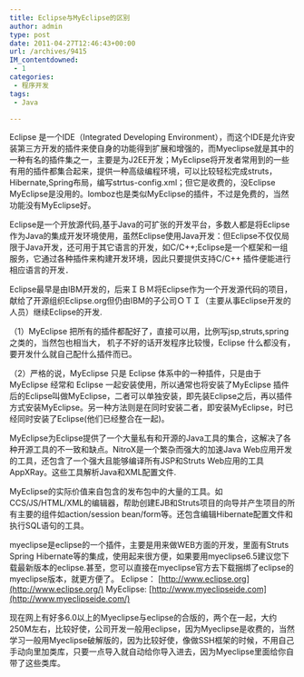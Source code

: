 ```yaml
---
title: Eclipse与MyEclipse的区别
author: admin
type: post
date: 2011-04-27T12:46:43+00:00
url: /archives/9415
IM_contentdowned:
 - 1
categories:
 - 程序开发
tags:
 - Java

---
```

Eclipse 是一个IDE（Integrated Developing Environment），而这个IDE是允许安装第三方开发的插件来使自身的功能得到扩展和增强的，而Myeclipse就是其中的一种有名的插件集之一，主要是为J2EE开发；MyEclipse将开发者常用到的一些有用的插件都集合起来，提供一种高级编程环境，可以比较轻松完成struts，Hibernate,Spring布局，编写strtus-config.xml；但它是收费的，没Eclipse   MyEclipse是没用的。lomboz也是类似MyEclipse的插件，不过是免费的，当然功能没有MyEclipse好。

 Eclipse是一个开放源代码,基于Java的可扩张的开发平台，多数人都是将Eclipse作为Java的集成开发环境使用，虽然Eclipse使用Java开发：但Eclipse不仅仅局限于Java开发，还可用于其它语言的开发，如C/C++;Eclipse是一个框架和一组服务，它通过各种插件来构建开发环境，因此只要提供支持C/C++ 插件便能进行相应语言的开发．

Eclipse最早是由IBM开发的，后来ＩＢＭ将Eclipse作为一个开发源代码的项目，献给了开源组织Eclipse.org但仍由IBM的子公司ＯＴＩ（主要从事Eclipse开发的人员）继续Eclipse的开发.

（1）MyEclipse 把所有的插件都配好了，直接可以用，比例写jsp,struts,spring之类的，当然包也相当大， 机子不好的话开发程序比较慢，Eclipse 什么都没有，要开发什么就自己配什么插件而已。

（2）严格的说，MyEclipse 只是 Eclipse 体系中的一种插件，只是由于 MyEclipse 经常和 Eclipse 一起安装使用，所以通常也将安装了MyEclipse 插件后的Eclipse叫做MyEclipse，二者可以单独安装，即先装Eclipse之后，再以插件方式安装MyEclipse。另一种方法则是在同时安装二者，即安装MyEclipse，时已经同时安装了Eclipse(他们已经整合在一起)。

MyEclipse为Eclipse提供了一个大量私有和开源的Java工具的集合，这解决了各种开源工具的不一致和缺点。NitroX是一个繁杂而强大的加速Java Web应用开发的工具，还包含了一个强大且能够编译所有JSP和Struts Web应用的工具AppXRay。这些工具解析Java和XML配置文件.

MyEclipse的实际价值来自包含的发布包中的大量的工具。如CCS/JS/HTML/XML的编辑器，帮助创建EJB和Struts项目的向导并产生项目的所有主要的组件如action/session bean/form等。还包含编辑Hibernate配置文件和执行SQL语句的工具。



myeclipse是eclipse的一个插件，主要是用来做WEB方面的开发，里面有Struts Spring Hibernate等的集成，使用起来很方便，如果要用myeclipse6.5建议您下载最新版本的eclipse.甚至，您可以直接在myeclipse官方去下载捆绑了eclipse的myeclipse版本，就更方便了。
Eclipse： [http://www.eclipse.org](http://www.eclipse.org/)
MyEclipse: [http://www.myeclipseide.com](http://www.myeclipseide.com/)

现在网上有好多6.0以上的Myeclipse与eclipse的合版的，两个在一起，大约250M左右，比较好使，公司开发一般用eclipse，因为Myeclipse是收费的，当然学习一般用Myeclipse破解版的，因为比较好使，像做SSH框架的时候，不用自己手动向里加类库，只要一点导入就自动给你导入进去，因为Myeclipse里面给你自带了这些类库。